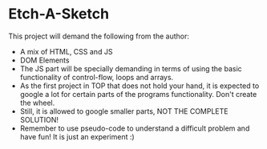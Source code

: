 # Etch-A-Sketch

This project will demand the following from the author:
- A mix of HTML, CSS and JS
- DOM Elements 
- The JS part will be specially demanding in terms of using the basic
  functionality of control-flow, loops and arrays.
- As the first project in TOP that does not hold your hand, 
  it is expected to google a lot for certain parts of the programs
  functionality. Don't create the wheel.
- Still, it is allowed to google smaller parts, NOT THE COMPLETE SOLUTION!
- Remember to use pseudo-code to understand a difficult problem
  and have fun! It is just an experiment :)